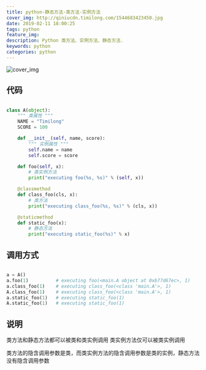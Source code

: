 ```yaml
---
title: python-静态方法-类方法-实例方法
cover_img: http://qiniucdn.timilong.com/1544683423450.jpg
date: 2019-02-11 18:00:25
tags: python
feature_img:
description: Python 类方法、实例方法、静态方法.
keywords: python
categories: python
---
```


![cover_img](http://qiniucdn.timilong.com/1544683423450.jpg)

## 代码

```python

class A(object):
    """ 类属性 """
    NAME = "Timilong"
    SCORE = 100

    def __init__(self, name, score):
        """ 实例属性 """
        self.name = name
        self.score = score

    def foo(self, x):
        # 类实例方法
        print("executing foo(%s, %s)" % (self, x))

    @classmethod
    def class_foo(cls, x):
        # 类方法
        print("executing class_foo(%s, %s)" % (cls, x))

    @staticmethod
    def static_foo(x):
        # 静态方法
        print("executing static_foo(%s)" % x)

```

## 调用方式

```python

a = A()
a.foo(1)          # executing foo(<main.A object at 0xb77d67ec>, 1)
a.class_foo(1)    # executing class_foo(<class 'main.A'>, 1)
A.class_foo(1)    # executing class_foo(<class 'main.A'>, 1)
a.static_foo(1)   # executing static_foo(1)
A.static_foo(1)   # executing static_foo(1)
```

## 说明

类方法和静态方法都可以被类和类实例调用
类实例方法仅可以被类实例调用

类方法的隐含调用参数是类，而类实例方法的隐含调用参数是类的实例，静态方法没有隐含调用参数
